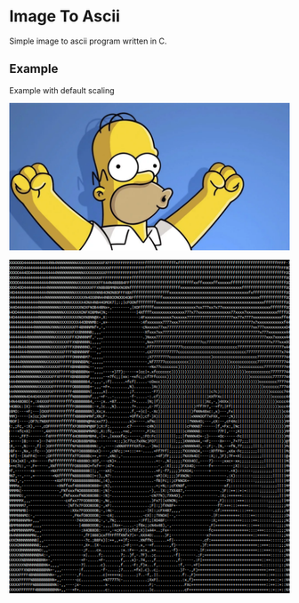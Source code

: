 # Image To Ascii

Simple image to ascii program written in C.

## Example

Example with default scaling

![homer](homer.webp)

![homer-ascii](homer-ascii.png)